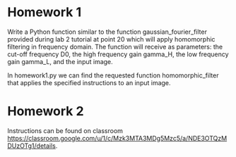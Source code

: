 # Homework 1

Write a Python function similar to the function gaussian_fourier_filter provided during lab 2 tutorial at point 20 which will apply homomorphic 
filtering in frequency domain. The function will receive as parameters: the cut-off frequency D0, the high frequency gain gamma_H, the low frequency gain gamma_L, 
and the input image.

In homework1.py we can find the requested function homomorphic_filter that applies the specified instructions to an input image.


# Homework 2
Instructions can be found on classroom https://classroom.google.com/u/1/c/Mzk3MTA3MDg5Mzc5/a/NDE3OTQzMDUzOTg1/details.
